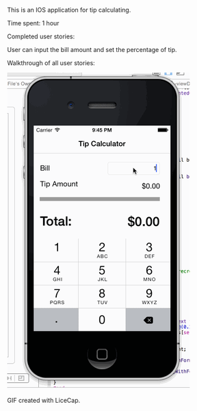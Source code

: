 This is an IOS application for tip calculating.

Time spent: 1 hour

Completed user stories:

User can input the bill amount and set the percentage of tip.

Walkthrough of all user stories:

![alt tag](https://github.com/jingzhou23/tipcalculator/blob/master/tipcalculator.gif)

GIF created with LiceCap.
